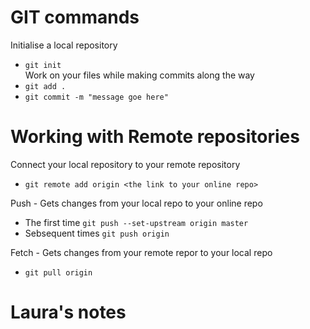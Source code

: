 # GIT commands

Initialise a local repository  
- `git init`  
Work  on your files while making commits along the way  
- `git add .`   
- `git commit -m "message goe here"`

# Working with Remote repositories
Connect your local repository to your remote repository
- `git remote add origin <the link to your online repo>`  

Push - Gets changes from your local repo to your online repo
- The first time `git push --set-upstream origin master`
- Sebsequent times `git push origin`


Fetch - Gets changes from your remote repor to your local repo
- `git pull origin`

# Laura's notes
